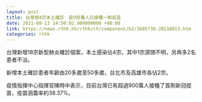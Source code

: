 ```yaml
---
layout: post
title: 台灣增4宗本土確診　逾9百萬人已接種一劑疫苗
date: 2021-08-13 14:50:02.000000000 +08:00
link: https://news.rthk.hk/rthk/ch/component/k2/1605738-20210813.htm
categories: rthk
---
```


台灣新增18宗新型肺炎確診個案，本土感染佔4宗，其中1宗源頭不明，另再多2名患者不治。

新增本土確診患者年齡由20多歲至50多歲，台北市及高雄市各佔2宗。

疫情指揮中心指揮官陳時中表示，目前台灣已有超過900萬人接種了首劑新冠疫苗，疫苗涵蓋率約38.37%。
